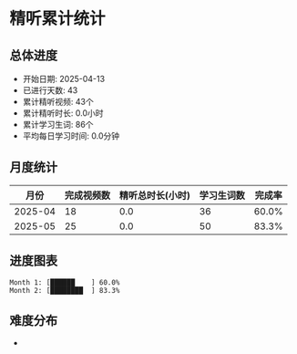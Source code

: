 # 精听累计统计

## 总体进度

- 开始日期: 2025-04-13
- 已进行天数: 43
- 累计精听视频: 43个
- 累计精听时长: 0.0小时
- 累计学习生词: 86个
- 平均每日学习时间: 0.0分钟

## 月度统计

| 月份 | 完成视频数 | 精听总时长(小时) | 学习生词数 | 完成率 |
|-----|-----------|----------------|----------|-------|
| 2025-04 | 18 | 0.0 | 36 | 60.0% |
| 2025-05 | 25 | 0.0 | 50 | 83.3% |

## 进度图表

```
Month 1: [██████    ] 60.0%
Month 2: [████████  ] 83.3%
```

## 难度分布

- [简单/中等/困难]: 43 (100.0%)